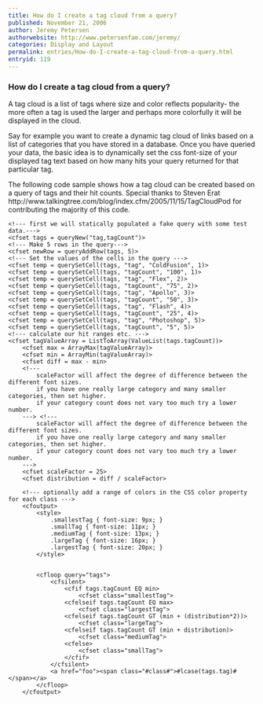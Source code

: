 ```yaml
---
title: How do I create a tag cloud from a query?
published: November 21, 2006
author: Jeremy Petersen
authorwebsite: http://www.petersenfam.com/jeremy/
categories: Display and Layout
permalink: entries/How-do-I-create-a-tag-cloud-from-a-query.html
entryid: 119
---
```


<h3>How do I create a tag cloud from a query?</h3>

<p>
A tag cloud is a list of tags where size and color reflects popularity- the more often a tag is used the larger and perhaps more colorfully it will be displayed in the cloud.
</p>

<p>
Say for example you want to create a dynamic tag cloud of links based on a list of categories that you have stored in a database. Once you have queried your data, the basic idea is to dynamically set the css font-size of your displayed tag text based on how many hits your query returned for that particular tag.
</p>

<p>
The following code sample shows how a tag cloud can be created based on a query of tags and their hit counts. Special thanks to Steven Erat http://www.talkingtree.com/blog/index.cfm/2005/11/15/TagCloudPod</a> for contributing the majority of this code.
</p>

<pre><code class="language-markup">&lt;!--- first we will statically populated a fake query with some test data.---&gt;
&lt;cfset tags = queryNew(&quot;tag,tagCount&quot;)&gt;
&lt;!--- Make 5 rows in the query---&gt;
&lt;cfset newRow = queryAddRow(tags, 5)&gt;
&lt;!--- Set the values of the cells in the query ---&gt;
&lt;cfset temp = querySetCell(tags, &quot;tag&quot;, &quot;ColdFusion&quot;, 1)&gt;
&lt;cfset temp = querySetCell(tags, &quot;tagCount&quot;, &quot;100&quot;, 1)&gt;
&lt;cfset temp = querySetCell(tags, &quot;tag&quot;, &quot;Flex&quot;, 2)&gt;
&lt;cfset temp = querySetCell(tags, &quot;tagCount&quot;, &quot;75&quot;, 2)&gt;
&lt;cfset temp = querySetCell(tags, &quot;tag&quot;, &quot;Apollo&quot;, 3)&gt;
&lt;cfset temp = querySetCell(tags, &quot;tagCount&quot;, &quot;50&quot;, 3)&gt;
&lt;cfset temp = querySetCell(tags, &quot;tag&quot;, &quot;Flash&quot;, 4)&gt;
&lt;cfset temp = querySetCell(tags, &quot;tagCount&quot;, &quot;25&quot;, 4)&gt;
&lt;cfset temp = querySetCell(tags, &quot;tag&quot;, &quot;Photoshop&quot;, 5)&gt;
&lt;cfset temp = querySetCell(tags, &quot;tagCount&quot;, &quot;5&quot;, 5)&gt;
&lt;!--- calculate our hit ranges etc. ---&gt;
&lt;cfset tagValueArray = ListToArray(ValueList(tags.tagCount))&gt;
	&lt;cfset max = ArrayMax(tagValueArray)&gt;
	&lt;cfset min = ArrayMin(tagValueArray)&gt;
	&lt;cfset diff = max - min&gt;
	&lt;!--- 
		scaleFactor will affect the degree of difference between the different font sizes.
		if you have one really large category and many smaller categories, then set higher.
		if your category count does not vary too much try a lower number.		 
	---&gt;	&lt;!--- 
		scaleFactor will affect the degree of difference between the different font sizes.
		if you have one really large category and many smaller categories, then set higher.
		if your category count does not vary too much try a lower number.		 
	---&gt;
	&lt;cfset scaleFactor = 25&gt;
	&lt;cfset distribution = diff / scaleFactor&gt;
	
	&lt;!--- optionally add a range of colors in the CSS color property for each class ---&gt;
	&lt;cfoutput&gt;
		&lt;style&gt;
			.smallestTag { font-size: 9px; }
			.smallTag { font-size: 11px; }
			.mediumTag { font-size: 13px; }
			.largeTag { font-size: 16px; }
			.largestTag { font-size: 20px; } 
		&lt;/style&gt;
		
		
		&lt;cfloop query=&quot;tags&quot;&gt;
			&lt;cfsilent&gt;
				&lt;cfif tags.tagCount EQ min&gt;
					&lt;cfset class=&quot;smallestTag&quot;&gt;
				&lt;cfelseif tags.tagCount EQ max&gt;
					&lt;cfset class=&quot;largestTag&quot;&gt;
				&lt;cfelseif tags.tagCount GT (min + (distribution*2))&gt;
					&lt;cfset class=&quot;largeTag&quot;&gt;
				&lt;cfelseif tags.tagCount GT (min + distribution)&gt;
					&lt;cfset class=&quot;mediumTag&quot;&gt;
				&lt;cfelse&gt;
					&lt;cfset class=&quot;smallTag&quot;&gt;
				&lt;/cfif&gt;
			&lt;/cfsilent&gt;
			&lt;a href=&quot;foo&quot;&gt;&lt;span class=&quot;#class#&quot;&gt;#lcase(tags.tag)#&lt;/span&gt;&lt;/a&gt;
		&lt;/cfloop&gt;
	&lt;/cfoutput&gt;
</code></pre>



